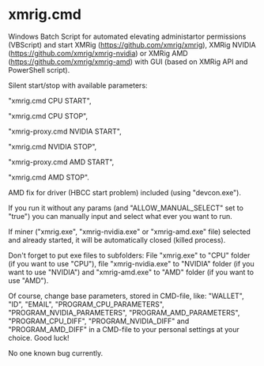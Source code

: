 # xmrig.cmd
Windows Batch Script for automated elevating administartor permissions (VBScript) and start XMRig (https://github.com/xmrig/xmrig), XMRig NVIDIA (https://github.com/xmrig/xmrig-nvidia) or XMRig AMD (https://github.com/xmrig/xmrig-amd) with GUI (based on XMRig API and PowerShell script).

Silent start/stop with available parameters:

  "xmrig.cmd CPU START",

  "xmrig.cmd CPU STOP",

  "xmrig-proxy.cmd NVIDIA START",

  "xmrig.cmd NVIDIA STOP",

  "xmrig-proxy.cmd AMD START",

  "xmrig.cmd AMD STOP".
    

AMD fix for driver (HBCC start problem) included (using "devcon.exe").


If you run it without any params (and "ALLOW_MANUAL_SELECT" set to "true") you can manually input and select what ever you want to run.


If miner ("xmrig.exe", "xmrig-nvidia.exe" or "xmrig-amd.exe" file) selected and already started, it will be automatically closed (killed process).


Don't forget to put exe files to subfolders:
File "xmrig.exe" to "CPU" folder (if you want to use "CPU"), file "xmrig-nvidia.exe" to "NVIDIA" folder (if you want to use "NVIDIA") and "xmrig-amd.exe" to "AMD" folder (if you want to use "AMD").


Of course, change base parameters, stored in CMD-file, like: "WALLET", "ID", "EMAIL", "PROGRAM_CPU_PARAMETERS", "PROGRAM_NVIDIA_PARAMETERS", "PROGRAM_AMD_PARAMETERS", "PROGRAM_CPU_DIFF", "PROGRAM_NVIDIA_DIFF" and "PROGRAM_AMD_DIFF" in a CMD-file to your personal settings at your choice. Good luck!


No one known bug currently.
